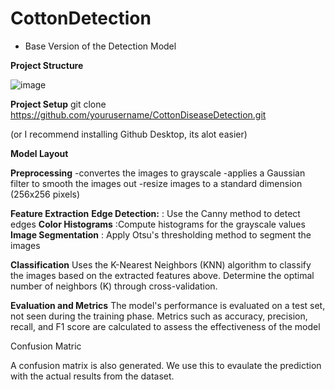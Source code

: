 # CottonDetection
- Base Version of the Detection Model

**Project Structure**

![image](https://github.com/kkwillijr/CottonDetection/assets/96938630/4cc0b4e8-528d-47f0-9bbb-bc8da313c708)

**Project Setup**
git clone https://github.com/yourusername/CottonDiseaseDetection.git

(or I recommend installing Github Desktop, its alot easier)

**Model Layout**

**Preprocessing**
-convertes the images to grayscale
-applies a Gaussian filter to smooth the images out
-resize images to a standard dimension (256x256 pixels)

**Feature Extraction**
**Edge Detection:** : Use the Canny method to detect edges
**Color Histograms** :Compute histograms for the grayscale values
**Image Segmentation** : Apply Otsu's thresholding method to segment the images

**Classification**
Uses the K-Nearest Neighbors (KNN) algorithm to classify the images based on the extracted features above.
Determine the optimal number of neighbors (K) through cross-validation.

**Evaluation and Metrics**
The model's performance is evaluated on a test set, not seen during the training phase.
Metrics such as accuracy, precision, recall, and F1 score are calculated to assess the effectiveness of the model

Confusion Matric

A confusion matrix is also generated. We use this to evaulate the prediction with the actual results from the dataset.
 

